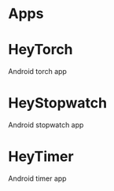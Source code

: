 # Apps

# HeyTorch
Android torch app

# HeyStopwatch
Android stopwatch app

# HeyTimer
Android timer app